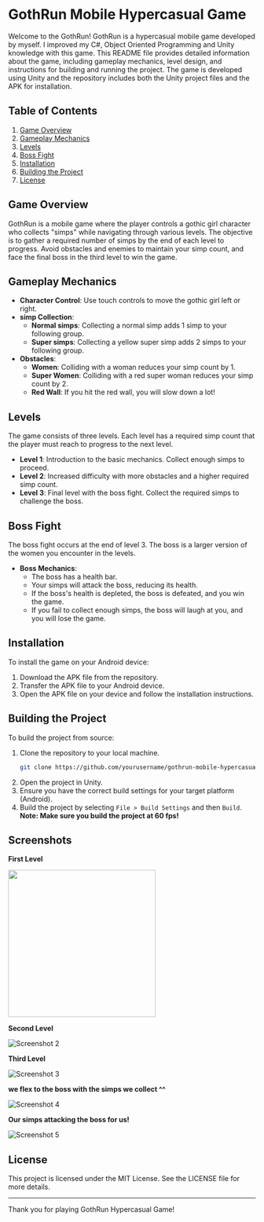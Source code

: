 # GothRun Mobile Hypercasual Game

Welcome to the GothRun! GothRun is a hypercasual mobile game developed by myself. I improved my C#, Object Oriented Programming and Unity knowledge with this game. This README file provides detailed information about the game, including gameplay mechanics, level design, and instructions for building and running the project. The game is developed using Unity and the repository includes both the Unity project files and the APK for installation.

## Table of Contents
1. [Game Overview](#game-overview)
2. [Gameplay Mechanics](#gameplay-mechanics)
3. [Levels](#levels)
4. [Boss Fight](#boss-fight)
5. [Installation](#installation)
6. [Building the Project](#building-the-project)
7. [License](#license)

## Game Overview

GothRun is a mobile game where the player controls a gothic girl character who collects "simps" while navigating through various levels. The objective is to gather a required number of simps by the end of each level to progress. Avoid obstacles and enemies to maintain your simp count, and face the final boss in the third level to win the game.

## Gameplay Mechanics

- **Character Control**: Use touch controls to move the gothic girl left or right.
- **simp Collection**: 
  - **Normal simps**: Collecting a normal simp adds 1 simp to your following group.
  - **Super simps**: Collecting a yellow super simp adds 2 simps to your following group.
- **Obstacles**: 
  - **Women**: Colliding with a woman reduces your simp count by 1.
  - **Super Women**: Colliding with a red super woman reduces your simp count by 2.
  - **Red Wall**: If you hit the red wall, you will slow down a lot!

## Levels

The game consists of three levels. Each level has a required simp count that the player must reach to progress to the next level.

- **Level 1**: Introduction to the basic mechanics. Collect enough simps to proceed.
- **Level 2**: Increased difficulty with more obstacles and a higher required simp count.
- **Level 3**: Final level with the boss fight. Collect the required simps to challenge the boss.

## Boss Fight

The boss fight occurs at the end of level 3. The boss is a larger version of the women you encounter in the levels.

- **Boss Mechanics**:
  - The boss has a health bar.
  - Your simps will attack the boss, reducing its health.
  - If the boss's health is depleted, the boss is defeated, and you win the game.
  - If you fail to collect enough simps, the boss will laugh at you, and you will lose the game.

## Installation

To install the game on your Android device:

1. Download the APK file from the repository.
2. Transfer the APK file to your Android device.
3. Open the APK file on your device and follow the installation instructions.

## Building the Project

To build the project from source:

1. Clone the repository to your local machine.
    ```bash
    git clone https://github.com/yourusername/gothrun-mobile-hypercasual-game.git
    ```
2. Open the project in Unity.
3. Ensure you have the correct build settings for your target platform (Android).
4. Build the project by selecting `File > Build Settings` and then `Build`.
**Note: Make sure you build the project at 60 fps!**

## Screenshots

**First Level**

<img src="Screenshots/Screenshot_1.jpg" width="300" />

**Second Level**

![Screenshot 2](Screenshots/Screenshot_2.jpg)

**Third Level**

![Screenshot 3](Screenshots/Screenshot_3.jpg)

**we flex to the boss with the simps we collect ^^**

![Screenshot 4](Screenshots/Screenshot_4.jpg)

**Our simps attacking the boss for us!**

![Screenshot 5](Screenshots/Screenshot_5.jpg)

## License

This project is licensed under the MIT License. See the LICENSE file for more details.

---

Thank you for playing GothRun Hypercasual Game!
